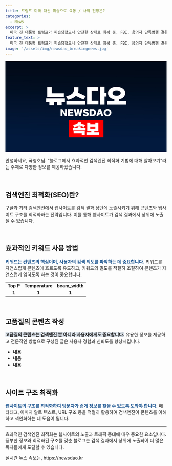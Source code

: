 ```yaml
---
title: 트럼프 미국 대선 피습으로 요동 / 사직 전망은?
categories:
  - News
excerpt: >
  미국 전 대통령 트럼프가 피습당했으나 안전한 상태로 회복 중. FBI, 용의자 단독범행 결론. 바이든 대통령은 통합 강조. 전공의 복귀율 낮아 사직 처리 예상.
feature_text: >
  미국 전 대통령 트럼프가 피습당했으나 안전한 상태로 회복 중. FBI, 용의자 단독범행 결론. 바이든 대통령은 통합 강조. 전공의 복귀율 낮아 사직 처리 예상.
image: '/assets/img/newsdao_breakingnews.jpg'
---
```


<p><img src="/assets/img/newsdao_breakingnews.jpg" alt="implanttips 속보" /></p>

<p>안녕하세요, 국영호님. "블로그에서 효과적인 검색엔진 최적화 기법에 대해 알아보기"라는 주제로 다양한 정보를 제공하겠습니다.</p>

<p data-ke-size="size16">&nbsp;</p>

<h2 data-ke-size="size26">검색엔진 최적화(SEO)란?</h2>

<p>구글과 기타 검색엔진에서 웹사이트를 검색 결과 상단에 노출시키기 위해 콘텐츠와 웹사이트 구조를 최적화하는 전략입니다. 이를 통해 웹사이트가 검색 결과에서 상위에 노출될 수 있습니다.</p>

<p data-ke-size="size16">&nbsp;</p>

<h2 data-ke-size="size26">효과적인 키워드 사용 방법</h2>

<p><b><span style="color: #1a5490;">키워드는 컨텐츠의 핵심이며, 사용자의 검색 의도를 파악하는 데 중요합니다.</span></b> 키워드를 자연스럽게 콘텐츠에 흐르도록 유도하고, 키워드의 밀도를 적절히 조절하여 콘텐츠가 자연스럽게 읽히도록 하는 것이 중요합니다.</p>

<table>
<tbody>
<tr>
<td style="text-align: center; height: 17px;"><b>Top P</b></td>
<td style="text-align: center; height: 17px;"><b>Temperature</b></td>
<td style="text-align: center; height: 17px;"><b>beam_width</b></td>
</tr>
<tr>
<td style="text-align: center; height: 17px;"><b>1</b></td>
<td style="text-align: center; height: 17px;"><b>1</b></td>
<td style="text-align: center; height: 17px;"><b>1</b></td>
</tr>
</tbody>
</table>

<p data-ke-size="size16">&nbsp;</p>

<h2 data-ke-size="size26">고품질의 콘텐츠 작성</h2>

<p><b><span style="background-color: #21538527;">고품질의 콘텐츠는 검색엔진 뿐 아니라 사용자에게도 중요합니다.</span></b> 유용한 정보를 제공하고 전문적인 방법으로 구성된 글은 사용자 경험과 신뢰도를 향상시킵니다.</p>

<ul>
<li><b>내용</b></li>
<li><b>내용</b></li>
<li><b>내용</b></li>
</ul>

<p data-ke-size="size16">&nbsp;</p>

<h2 data-ke-size="size26">사이트 구조 최적화</h2>

<p><b><span style="color: #1a5490;">웹사이트의 구조를 최적화하여 방문자가 쉽게 정보를 찾을 수 있도록 도와야 합니다.</span></b> 메타태그, 이미지 알트 텍스트, URL 구조 등을 적절히 활용하여 검색엔진이 콘텐츠를 이해하고 색인화하는 데 도움이 됩니다.</p>

<hr>

<p>효과적인 검색엔진 최적화는 웹사이트의 노출과 트래픽 증대에 매우 중요한 요소입니다. 풍부한 정보와 최적화된 구조를 갖춘 블로그는 검색 결과에서 상위에 노출되어 더 많은 독자들에게 도달할 수 있습니다.</p>
실시간 뉴스 속보는, <a href="https://newsdao.kr" rel="dofollow">https://newsdao.kr</a>


